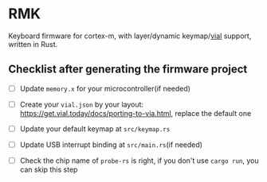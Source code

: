 # RMK

Keyboard firmware for cortex-m, with layer/dynamic keymap/[vial](https://get.vial.today) support, written in Rust.

## Checklist after generating the firmware project

- [ ] Update `memory.x` for your microcontroller(if needed)

- [ ] Create your `vial.json` by your layout: https://get.vial.today/docs/porting-to-via.html, replace the default one

- [ ] Update your default keymap at `src/keymap.rs`

- [ ] Update USB interrupt binding at `src/main.rs`(if needed)

- [ ] Check the chip name of `probe-rs` is right, if you don't use `cargo run`, you can skip this step
